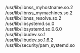 /usr/lib/libnss\_myhostname.so.2  
/usr/lib/libnss\_mymachines.so.2  
/usr/lib/libnss\_resolve.so.2  
/usr/lib/libsystemd.so.0  
/usr/lib/libsystemd.so.0.6.0  
/usr/lib/libudev.so.1  
/usr/lib/libudev.so.1.6.2  
/usr/lib/security/pam\_systemd.so  
